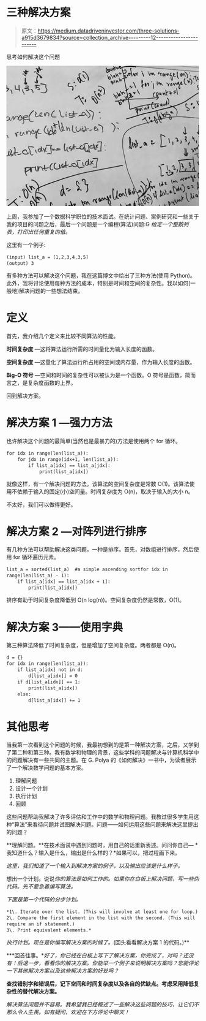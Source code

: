 # 三种解决方案

> 原文：<https://medium.datadriveninvestor.com/three-solutions-a915d3679834?source=collection_archive---------12----------------------->

思考如何解决这个问题

![](img/246208392a42b89b9fe54c3be505fa33.png)

上周，我参加了一个数据科学职位的技术面试。在统计问题、案例研究和一些关于我的项目的问题之后，最后一个问题是一个编程(算法)问题:G *给定一个整数列表，打印出任何重复的值。*

这里有一个例子:

```
(input) list_a = [1,2,3,4,3,5] 
(output) 3
```

有多种方法可以解决这个问题，我在这篇博文中给出了三种方法(使用 Python)。此外，我将讨论使用每种方法的成本，特别是时间和空间的复杂性。我以如何(一般地)解决问题的一些想法结束。

# 定义

首先，我介绍几个定义来比较不同算法的性能。

**时间复杂度** —这将算法运行所需的时间量化为输入长度的函数。

**空间复杂度** —这量化了算法运行所占用的空间或内存量，作为输入长度的函数。

**Big-O 符号** —空间和时间的复杂性可以被认为是一个函数。O 符号是函数，简而言之，是复杂度函数的上界。

回到解决方案。

# 解决方案 1 —强力方法

也许解决这个问题的最简单(当然也是最暴力的)方法是使用两个 for 循环。

```
for idx in range(len(list_a)):
    for jdx in range(idx+1, len(list_a)):
        if list_a[idx] == list_a[jdx]:
            print(list_a[idx])
```

就像这样，有一个解决问题的方法。该算法的空间复杂度是常数 O(1)。该算法使用不依赖于输入的固定(小)空间量。时间复杂度为 O(n)，取决于输入的大小 n。

不太好，我们可以做得更好。

# 解决方案 2 —对阵列进行排序

有几种方法可以帮助解决这类问题，一种是排序。首先，对数组进行排序，然后使用 for 循环遍历元素。

```
list_a = sorted(list_a)  #a simple ascending sortfor idx in range(len(list_a) - 1):
    if list_a[idx] == list_a[idx + 1]:
        print(list_a[idx])
```

排序有助于时间复杂度降低到 O(n log(n))。空间复杂度仍然是常数，O(1)。

# 解决方案 3——使用字典

第三种算法降低了时间复杂度，但是增加了空间复杂度。两者都是 O(n)。

```
d = {}
for idx in range(len(list_a)):
    if list_a[idx] not in d:
        d[list_a[idx]] = 0
    if d[list_a[idx]] == 1:
        print(list_a[idx])
    else:
        d[list_a[idx]] += 1
```

# 其他思考

当我第一次看到这个问题的时候，我最初想到的是第一种解决方案，之后，又学到了第二种和第三种。我有数学和物理的背景，这些学科的问题解决与计算机科学中的问题解决有一些共同的主题。在 G. Polya 的《如何解决》一书中，为读者展示了一个解决数学问题的基本方案。

1.  理解问题
2.  设计一个计划
3.  执行计划
4.  回顾

这些问题帮助我解决了许多评估和工作中的数学和物理问题。我教过很多学生用这种“算法”来看待问题并试图解决问题。问题——如何运用这些问题来解决这里提出的问题？

**理解问题。**在技术面试中遇到问题时，用自己的话重新表述。问问你自己— *我知道什么？输入是什么，输出是什么样的？*如果可以，把过程画下来。

*这里，我们知道了一个输入到解决方案的例子，以及输出应该是什么样子。*

想出一个计划。说说*你的算法是如何工作的。如果你在白板上解决问题，写一些伪代码。先不要急着编写算法。*

*下面是第一个代码的分步计划。*

```
*1\. Iterate over the list. (This will involve at least one for loop.)
2\. Compare the first element in the list with the second. (This will require an if statement.)
3\. Print equivalent elements.*
```

*执行计划。现在是你编写解决方案的时候了。*(回头看看解决方案 1 的代码。)**

***回首往事。**好了，你已经在白板上写下了解决方案，你完成了，对吗？还没有！后退一步，看看你的解决方案。你能举一个例子来说明解决方案吗？您能评论一下其他解决方案以及这些解决方案的好处吗？*

**查找错别字和错误后，记下空间和时间复杂度以及各自的优缺点。考虑采用降低复杂性的替代解决方案。**

*解决算法问题并不容易。我希望我已经概述了一些解决这些问题的技巧，让它们不那么令人生畏。*如有疑问，欢迎在下方评论中聊天！**